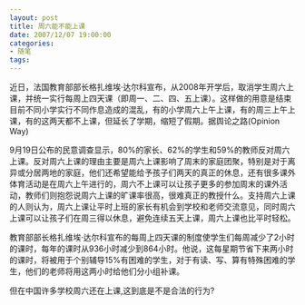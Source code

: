 ```yaml
---
layout: post
title: 周六能不能上课
date: 2007/12/07 19:00:00
categories: 
- 随笔
tags: 
---
```


近日，法国教育部部长格扎维埃·达尔科宣布，从2008年开学后，取消学生周六上课，并统一实行每周上四天课（即周一、二、四、五上课）。这样做的用意是结束目前不同小学实行不同作息造成的混乱，有的小学周六上午上课，有的周三上午上课，有的这两天都不上课，但延长了学期，缩短了假期。据舆论之路(Opinion Way)

9月19日公布的民意调查显示，80%的家长、62%的学生和59%的教师反对周六上课。反对周六上课的理由主要是周六上课影响了周末的家庭团聚，特别是对于离异或分居两地的家庭，他们还希望能给予孩子们两天的真正的休息，还有很多课外体育活动是在周六上午进行的，周六不上课可以让孩子更多的参加周末的课外活动，教师们则抱怨说周六上课的旷课率很高，很难真正的教授什么。支持周六上课的人则认为，周六上课让平时上班的家长有机会到学校和老师交流意见，同时周六上课可以让孩子们在周三得以休息，避免连续五天上课，周六上课也比平时轻松。

教育部部长格扎维埃·达尔科宣布的每周上四天课的制度使学生们每周减少了2小时的课时，每年的课时从936小时减少到864小时。他说，这每星期节省下来两小时的课时，将被用于个别辅导15%有困难的学生，对于有读、写、算有特殊困难的学生，他们的老师将用这两小时给他们分小组补课。

但在中国许多学校周六还在上课,这到底是不是合法的行为?
